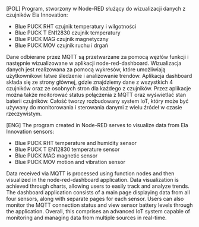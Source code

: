 [POL]  Program, stworzony w Node-RED służący do wizualizacji danych z czujników Ela Innovation:

  - Blue PUCK RHT czujnik temperatury i wilgotności
  - Blue PUCK T EN12830 czujnik temperatury
  - Blue PUCK MAG czujnik magnetyczny
  - Blue PUCK MOV czujnik ruchu i drgań

Dane odbierane przez MQTT są przetwarzane za pomocą węzłów funkcji i następnie wizualizowane w aplikacji node-red-dashboard.
Wizualizacja danych jest realizowana za pomocą wykresów, które umożliwiają użytkownikowi łatwe śledzenie i analizowanie trendów.
Aplikacja dashboard składa się ze strony głównej, gdzie znajdziemy dane z wszystkich 4 czujników oraz ze osobnych stron dla każdego z czujników.
Przez aplikacje można także moitorować status połączenia z MQTT oraz wyświetlać stan baterii czujników.
Całość tworzy rozbudowany system IoT, który może być używany do monitorowania i sterowania danymi z wielu źródeł w czasie rzeczywistym.


[ENG]  The program created in Node-RED serves to visualize data from Ela Innovation sensors:

  - Blue PUCK RHT temperature and humidity sensor
  - Blue PUCK T EN12830 temperature sensor
  - Blue PUCK MAG magnetic sensor
  - Blue PUCK MOV motion and vibration sensor

Data received via MQTT is processed using function nodes and then visualized in the node-red-dashboard application.
Data visualization is achieved through charts, allowing users to easily track and analyze trends.
The dashboard application consists of a main page displaying data from all four sensors, along with separate pages for each sensor.
Users can also monitor the MQTT connection status and view sensor battery levels through the application.
Overall, this comprises an advanced IoT system capable of monitoring and managing data from multiple sources in real-time.
